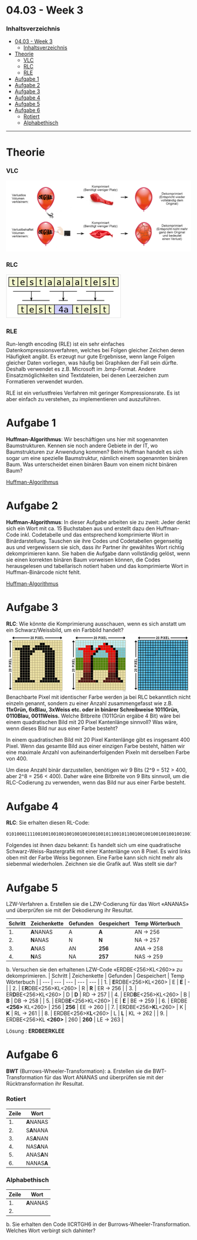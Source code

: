 # 04.03 - Week 3

### Inhaltsverzeichnis
- [04.03 - Week 3](#0403---week-3)
    - [Inhaltsverzeichnis](#inhaltsverzeichnis)
- [Theorie](#theorie)
    - [VLC](#vlc)
    - [RLC](#rlc)
    - [RLE](#rle)
- [Aufgabe 1](#aufgabe-1)
- [Aufgabe 2](#aufgabe-2)
- [Aufgabe 3](#aufgabe-3)
- [Aufgabe 4](#aufgabe-4)
- [Aufgabe 5](#aufgabe-5)
- [Aufgabe 6](#aufgabe-6)
    - [Rotiert](#rotiert)
    - [Alphabethisch](#alphabethisch)

---------------------------------------
# Theorie
### VLC

![VLC](/04_03%20-%20Week%203/Content/VLC.jpg)

### RLC

![RLC](/04_03%20-%20Week%203/Content/RLE.png)

### RLE
Run-length encoding (RLE) ist ein sehr einfaches Datenkompressionsverfahren, welches bei Folgen gleicher Zeichen deren Häufigkeit angibt. Es erzeugt nur gute Ergebnisse, wenn lange Folgen gleicher Daten vorliegen, was häufig bei Graphiken der Fall sein dürfte. Deshalb verwendet es z.B. Microsoft im .bmp-Format. Andere Einsatzmöglichkeiten sind Textdateien, bei denen Leerzeichen zum Formatieren verwendet wurden.

RLE ist ein verlustfreies Verfahren mit geringer Kompressionsrate. Es ist aber einfach zu verstehen, zu implementieren und auszuführen.

# Aufgabe 1
**Huffman-Algorithmus**: Wir beschäftigen uns hier mit sogenannten Baumstrukturen. 
Kennen sie noch andere Gebiete in der IT, wo Baumstrukturen zur Anwendung 
kommen? Beim Huffman handelt es sich sogar um eine spezielle Baumstruktur, 
nämlich einem sogenannten binären Baum. Was unterscheidet einen binären Baum 
von einem nicht binären Baum?

[Huffman-Algorithmus](/Huffmann/README.md)

# Aufgabe 2
**Huffman-Algorithmus**: In dieser Aufgabe arbeiten sie zu zweit: Jeder denkt sich ein 
Wort mit ca. 15 Buchstaben aus und erstellt dazu den Huffman-Code inkl. 
Codetabelle und das entsprechend komprimierte Wort in Binärdarstellung. Tauschen 
sie ihre Codes und Codetabellen gegenseitig aus und vergewissern sie sich, dass ihr 
Partner ihr gewähltes Wort richtig dekomprimieren kann. Sie haben die Aufgabe dann 
vollständig gelöst, wenn sie einen korrekten binären Baum vorweisen können, die 
Codes herausgelesen und tabellarisch notiert haben und das komprimierte Wort in
Huffman-Binärcode nicht fehlt.

[Huffman-Algorithmus](/Huffmann/README.md)

# Aufgabe 3
**RLC**: Wie könnte die Komprimierung ausschauen, wenn es sich anstatt um ein 
Schwarz/Weissbild, um ein Farbbild handelt?
![RLC](/04_03%20-%20Week%203/Content/Aufgabe3-RLC.png)
Benachbarte Pixel mit identischer Farbe werden ja bei RLC bekanntlich nicht einzeln 
genannt, sondern zu einer Anzahl zusammengefasst wie z.B. **11xGrün, 6xBlau, 
3xWeiss etc. oder in binärer Schreibweise 1011Grün, 0110Blau, 0011Weiss.** Welche 
Bitbreite (1011Grün ergäbe 4 Bit) wäre bei einem quadratischen Bild mit 20 Pixel 
Kantenlänge sinnvoll? Was wäre, wenn dieses Bild nur aus einer Farbe besteht?

In einem quadratischen Bild mit 20 Pixel Kantenlänge gibt es insgesamt 400 Pixel. Wenn das gesamte Bild aus einer einzigen Farbe besteht, hätten wir eine maximale Anzahl von aufeinanderfolgenden Pixeln mit derselben Farbe von 400.

Um diese Anzahl binär darzustellen, benötigen wir 9 Bits (2^9 = 512 > 400, aber 2^8 = 256 < 400). Daher wäre eine Bitbreite von 9 Bits sinnvoll, um die RLC-Codierung zu verwenden, wenn das Bild nur aus einer Farbe besteht.

# Aufgabe 4
**RLC**: Sie erhalten diesen RL-Code:
```
010100011110010010010010010010010010010110010110010010010010010010010010001
```
Folgendes ist ihnen dazu bekannt: Es handelt sich um eine quadratische Schwarz-Weiss-Rastergrafik mit einer Kantenlänge von 8 Pixel. Es wird links oben mit der 
Farbe Weiss begonnen. Eine Farbe kann sich nicht mehr als siebenmal wiederholen. 
Zeichnen sie die Grafik auf. Was stellt sie dar?

# Aufgabe 5
LZW-Verfahren
a. Erstellen sie die LZW-Codierung für das Wort «ANANAS» und überprüfen sie 
mit der Dekodierung ihr Resultat. 

| Schritt | Zeichenkette | Gefunden | Gespeichert | Temp Wörterbuch |
| --- | --- | --- | --- | --- |
| 1. | **A**NANAS | A | **A** | AN -> 256 |
| 2. | **N**ANAS | N | **N** | NA -> 257 |
| 3. | **A**NAS | AN | **256** | ANA -> 258 |
| 4. | **N**AS | NA | **257** | NAS -> 259 |

b. Versuchen sie den erhaltenen LZW-Code «ERDBE<256>KL<260>» zu 
dekomprimieren.
| Schritt | Zeichenkette | Gefunden | Gespeichert | Temp Wörterbuch |
| --- | --- | --- | --- | --- |
| 1. | **E**RDBE<256>KL<260> | E | **E** | - |
| 2. | E**R**DBE<256>KL<260> | R | **R** | ER -> 256 |
| 3. | ER**D**BE<256>KL<260> | D | **D** | RD -> 257 |
| 4. | ERD**B**E<256>KL<260> | B | **B** | DB -> 258 |
| 5. | ERDB**E**<256>KL<260> | E | **E** | BE -> 259 |
| 6. | ERDBE **<256>** KL<260> | 256 | **256** | EE -> 260 |
| 7. | ERDBE<256>**K**L<260> | K | **K** | RL -> 261 |
| 8. | ERDBE<256>K**L**<260> | L | **L** | KL -> 262 |
| 9. | ERDBE<256>KL **<260>** | 260 | **260** | LE -> 263 |

Lösung : **ERDBEERKLEE**

# Aufgabe 6
**BWT** (Burrows-Wheeler-Transformation):
a. Erstellen sie die BWT-Transformation für das Wort ANANAS und überprüfen 
sie mit der Rücktransformation ihr Resultat.

### Rotiert
| Zeile | Wort |
| --- | --- |
| 1. | **A**NANAS |
| 2. | S**A**NANA |
| 3. | AS**A**NAN |
| 4. | NAS**A**NA |
| 5. | ANAS**A**N |
| 6. | NANAS**A** |

### Alphabethisch
| Zeile | Wort |
| --- | --- |
| 1. | **A**NANAS |
| 2. | 

b. Sie erhalten den Code IICRTGH6 in der Burrows-Wheeler-Transformation. 
Welches Wort verbirgt sich dahinter?